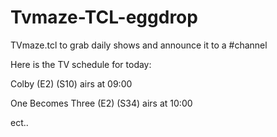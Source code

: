 # Tvmaze-TCL-eggdrop
TVmaze.tcl to grab daily shows and announce it to a #channel

Here is the TV schedule for today:

Colby (E2) (S10) airs at 09:00

One Becomes Three (E2) (S34) airs at 10:00

ect..
